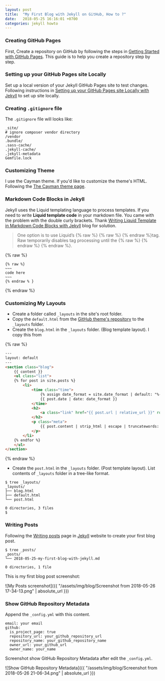 ```yaml
---
layout: post
title:  "My First Blog with Jekyll on GitHub, How to ?"
date:   2018-05-25 16:16:01 +0700
categories: jekyll howto
---
```

### Creating GitHub Pages
First, Create a repository on GitHub by following the steps in
[Getting Started with GitHub Pages](https://guides.github.com/features/pages/).
This guide is to help you create a repository step by step.

### Setting up your GitHub Pages site Locally
Set up a local version of your Jekyll GitHub Pages site to test changes.
Following instructions in [Setting up your GitHub Pages site Locally with Jekyll](https://help.github.com/articles/setting-up-your-github-pages-site-locally-with-jekyll/)
to set up site locally.

### Creating `.gitignore` file
The `.gitignore` file will looks like:

```
_site/
# ignore composer vendor directory
/vendor
.bundle/
.sass-cache/
.jekyll-cache/
.jekyll-metadata
Gemfile.lock
```

### Customizing Theme
I use the Cayman theme. If you'd like to customize the theme's HTML. Following
the [The Cayman theme page](https://github.com/pages-themes/cayman).

### Markdown Code Blocks in Jekyll
Jekyll uses the Liquid templating language to process templates.
If you need to write **Liquid template code**  in your markdown file.
You came with the problem with the double curly brackets.
Thank [Writing Liquid Template in Markdown Code Blocks with Jekyll](http://ozzieliu.com/2016/04/26/writing-liquid-template-in-markdown-with-jekyll/) blog for solution.
> One option is to use Liquid’s {% raw %} {% raw %} {% endraw %}tag.
> Raw temporarily disables tag processing until the {% raw %} \{% endraw %\} {% endraw %}.

{% raw %}
~~~~~~~~~~~~~~~~~~~
{% raw %}
~~~
code here
~~~
{% endraw % }
~~~~~~~~~~~~~~~~~~~
{% endraw %}


### Customizing My Layouts
* Create a folder called `_layouts` in the site's root folder.
* Copy the `default.html` from the [GitHub theme's repository](https://github.com/pages-themes/) to the `_layouts` folder.
* Create the `blog.html` in the `_layouts` folder. (Blog template layout). I copy this from

{% raw %}
~~~html
---
layout: default
---
<section class="blog">
    {{ content }}
    <ul class="list">
    {% for post in site.posts %}
        <li>
            <time class="time">
                {% assign date_format = site.date_format | default: "%-d %b, %Y" %}
                {{ post.date | date: date_format }}
            </time>
            <h2>
                <a class="link" href="{{ post.url | relative_url }}" role="link">{{ post.title | escape }}</a>
            </h2>
            <p class="meta">
                {{ post.content | strip_html | escape | truncatewords: 80 }}
            </p>
        </li>
    {% endfor %}
    </ul>
</section>
~~~
{% endraw %}

* Create the `post.html` in the `_layouts` folder. (Post template layout). List contents of `_layouts` folder in a tree-like format.

```
$ tree _layouts/
_layouts/
├── blog.html
├── default.html
└── post.html

0 directories, 3 files
$
```

### Writing Posts
Following the [Writing posts](https://jekyllrb.com/docs/posts/) page in [Jekyll](https://jekyllrb.com/) website to create your first blog post.

```
$ tree _posts/
_posts/
└── 2018-05-25-my-first-blog-with-jekyll.md

0 directories, 1 file
```

This is my first blog post screenshot:

![My Posts screenshot]({{ "/assets/img/blog/Screenshot from 2018-05-26 17-34-13.png" | absolute_url }})

### Show GitHub Repository Metadata
Append the `_config.yml` with this content.

```
email: your email
github:
  is_project_page: true
  repository_url: your_github_repository_url
  repository_name: your_github_repository_name
  owner_url: your_github_url
  owner_name: your_name
```
Screenshot show GitHub Repository Metadata after edit the `_config.yml`.

![Show GitHub Repository Metadata]({{ "/assets/img/blog/Screenshot from 2018-05-26 21-06-34.png" | absolute_url }})
